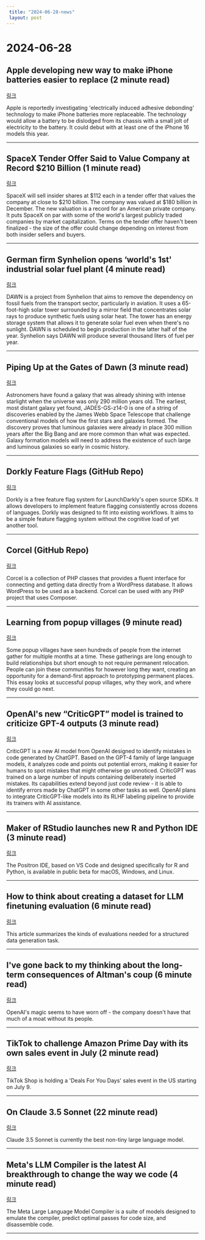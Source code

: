 ```yaml
---
 title: "2024-06-28-news"
 layout: post
---
```

<h1>2024-06-28</h1><h2>Apple developing new way to make iPhone batteries easier to replace (2 minute read)</h2><p><a href="https://9to5mac.com/2024/06/27/iphone-battery-replacement-technology/?utm_source=tldrnewsletter">링크</a>  </p><p>Apple is reportedly investigating 'electrically induced adhesive debonding' technology to make iPhone batteries more replaceable. The technology would allow a battery to be dislodged from its chassis with a small jolt of electricity to the battery. It could debut with at least one of the iPhone 16 models this year. </p><hr /><h2>SpaceX Tender Offer Said to Value Company at Record $210 Billion (1 minute read)</h2><p><a href="https://www.bloomberg.com/news/articles/2024-06-27/spacex-tender-offer-said-to-value-company-at-record-210-billion?accessToken=eyJhbGciOiJIUzI1NiIsInR5cCI6IkpXVCJ9.eyJzb3VyY2UiOiJTdWJzY3JpYmVyR2lmdGVkQXJ0aWNsZSIsImlhdCI6MTcxOTU0NjkzNiwiZXhwIjoxNzIwMTUxNzM2LCJhcnRpY2xlSWQiOiJTRlBXMlFUMEcxS1cwMCIsImJjb25uZWN0SWQiOiJFQTExNDNDNTM4NEE0RUY5QTg5RjJEN0IxMTg2MzcwOSJ9.sKxT8oBoBCu2Pvn5yGTaVXDrvZ-S9Yhnw5W7Cwq95P8&amp;utm_source=tldrnewsletter">링크</a>  </p><p>SpaceX will sell insider shares at $112 each in a tender offer that values the company at close to $210 billion. The company was valued at $180 billion in December. The new valuation is a record for an American private company. It puts SpaceX on par with some of the world's largest publicly traded companies by market capitalization. Terms on the tender offer haven't been finalized - the size of the offer could change depending on interest from both insider sellers and buyers. </p><hr /><h2>German firm Synhelion opens ‘world's 1st' industrial solar fuel plant (4 minute read)</h2><p><a href="https://interestingengineering.com/energy/synhelion-dawn-solar-fuel-plant?utm_source=tldrnewsletter">링크</a>  </p><p>DAWN is a project from Synhelion that aims to remove the dependency on fossil fuels from the transport sector, particularly in aviation. It uses a 65-foot-high solar tower surrounded by a mirror field that concentrates solar rays to produce synthetic fuels using solar heat. The tower has an energy storage system that allows it to generate solar fuel even when there's no sunlight. DAWN is scheduled to begin production in the latter half of the year. Synhelion says DAWN will produce several thousand liters of fuel per year. </p><hr /><h2>Piping Up at the Gates of Dawn (3 minute read)</h2><p><a href="https://www.nytimes.com/2024/06/22/science/space/webb-telescope-cosmic-dawn.html?unlocked_article_code=1.3E0.p0tC.9gnDG1LFF-Q9&amp;smid=url-share&amp;utm_source=tldrnewsletter">링크</a>  </p><p>Astronomers have found a galaxy that was already shining with intense starlight when the universe was only 290 million years old. The earliest, most distant galaxy yet found, JADES-GS-z14-0 is one of a string of discoveries enabled by the James Webb Space Telescope that challenge conventional models of how the first stars and galaxies formed. The discovery proves that luminous galaxies were already in place 300 million years after the Big Bang and are more common than what was expected. Galaxy formation models will need to address the existence of such large and luminous galaxies so early in cosmic history. </p><hr /><h2>Dorkly Feature Flags (GitHub Repo)</h2><p><a href="https://github.com/dorklyorg/dorkly/wiki?utm_source=tldrnewsletter">링크</a>  </p><p>Dorkly is a free feature flag system for LaunchDarkly's open source SDKs. It allows developers to implement feature flagging consistently across dozens of languages. Dorkly was designed to fit into existing workflows. It aims to be a simple feature flagging system without the cognitive load of yet another tool. </p><hr /><h2>Corcel (GitHub Repo)</h2><p><a href="https://github.com/corcel/corcel?utm_source=tldrnewsletter">링크</a>  </p><p>Corcel is a collection of PHP classes that provides a fluent interface for connecting and getting data directly from a WordPress database. It allows WordPress to be used as a backend. Corcel can be used with any PHP project that uses Composer. </p><hr /><h2>Learning from popup villages (9 minute read)</h2><p><a href="https://words.jonhillis.com/popup-villages/?utm_source=tldrnewsletter">링크</a>  </p><p>Some popup villages have seen hundreds of people from the internet gather for multiple months at a time. These gatherings are long enough to build relationships but short enough to not require permanent relocation. People can join these communities for however long they want, creating an opportunity for a demand-first approach to prototyping permanent places. This essay looks at successful popup villages, why they work, and where they could go next. </p><hr /><h2>OpenAI's new “CriticGPT” model is trained to criticize GPT-4 outputs (3 minute read)</h2><p><a href="https://arstechnica.com/information-technology/2024/06/openais-criticgpt-outperforms-humans-in-catching-ai-generated-code-bugs/?utm_source=tldrnewsletter">링크</a>  </p><p>CriticGPT is a new AI model from OpenAI designed to identify mistakes in code generated by ChatGPT. Based on the GPT-4 family of large language models, it analyzes code and points out potential errors, making it easier for humans to spot mistakes that might otherwise go unnoticed. CriticGPT was trained on a large number of inputs containing deliberately inserted mistakes. Its capabilities extend beyond just code review - it is able to identify errors made by ChatGPT in some other tasks as well. OpenAI plans to integrate CriticGPT-like models into its RLHF labeling pipeline to provide its trainers with AI assistance. </p><hr /><h2>Maker of RStudio launches new R and Python IDE (3 minute read)</h2><p><a href="https://www.infoworld.com/article/3715702/maker-of-rstudio-launches-new-r-and-python-ide.html?utm_source=tldrnewsletter">링크</a>  </p><p>The Positron IDE, based on VS Code and designed specifically for R and Python, is available in public beta for macOS, Windows, and Linux. </p><hr /><h2>How to think about creating a dataset for LLM finetuning evaluation (6 minute read)</h2><p><a href="https://mlops.systems/posts/2024-06-25-evaluation-finetuning-manual-dataset.html?utm_source=tldrnewsletter">링크</a>  </p><p>This article summarizes the kinds of evaluations needed for a structured data generation task. </p><hr /><h2>I've gone back to my thinking about the long-term consequences of Altman's coup (6 minute read)</h2><p><a href="https://old.reddit.com/r/mlscaling/comments/1djoqjh/ilya_sutskever_launches_safe_superintelligence_a/l9uogp9/?utm_source=tldrnewsletter">링크</a>  </p><p>OpenAI's magic seems to have worn off - the company doesn't have that much of a moat without its people. </p><hr /><h2>TikTok to challenge Amazon Prime Day with its own sales event in July (2 minute read)</h2><p><a href="https://techcrunch.com/2024/06/27/tiktok-to-challenge-amazon-prime-day-with-its-own-sales-event-in-july/?utm_source=tldrnewsletter">링크</a>  </p><p>TikTok Shop is holding a 'Deals For You Days' sales event in the US starting on July 9. </p><hr /><h2>On Claude 3.5 Sonnet (22 minute read)</h2><p><a href="https://thezvi.substack.com/p/on-claude-35-sonnet?utm_source=tldrnewsletter">링크</a>  </p><p>Claude 3.5 Sonnet is currently the best non-tiny large language model. </p><hr /><h2>Meta's LLM Compiler is the latest AI breakthrough to change the way we code (4 minute read)</h2><p><a href="https://venturebeat.com/ai/metas-llm-compiler-is-the-latest-ai-breakthrough-to-change-the-way-we-code/?utm_source=tldrnewsletter">링크</a>  </p><p>The Meta Large Language Model Compiler is a suite of models designed to emulate the compiler, predict optimal passes for code size, and disassemble code. </p><hr />